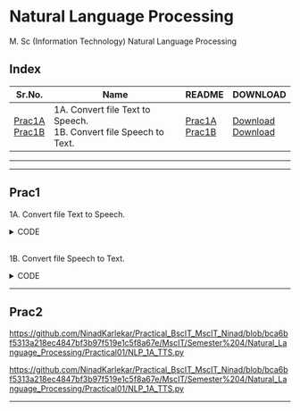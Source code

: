# Natural Language Processing

M. Sc (Information Technology)
Natural Language Processing



## Index

| Sr.No. | Name | README | DOWNLOAD |
| --- | --- | --- | --- |
| [Prac1A](/MscIT/Semester%204/Natural_Language_Processing/Practical01/) <br> [Prac1B](/MscIT/Semester%204/Natural_Language_Processing/Practical01/) | 1A. Convert file Text to Speech. <br> 1B. Convert file Speech to Text. | [Prac1A](#prac1) <br> [Prac1B](#prac1) |  [Download](https://NinadKarlekar.github.io/Practical_BscIT_MscIT_Ninad/MscIT/Semester%204/Natural_Language_Processing/Practical01/NLP_1A_TTS.py) <br> [Download](https://NinadKarlekar.github.io/Practical_BscIT_MscIT_Ninad/MscIT/Semester%204/Natural_Language_Processing/Practical01/NLP_1B_STT.py) |


******************
---------------------

## Prac1

1A. Convert file Text to Speech.


<details>
<summary>CODE</summary>

```python
# Import the required module for text to speech conversion

#!pip install gtts
from gtts import gTTS

# This module is imported so that we can play the converted audio
import os

# The text that you want to convert to audio
mytext = "Hello Everyone!My name is Ninad"

# Language in which you want to convert
language = "en"

# Passing the text and language to the engine, here we have marked slow=False. Which tells the module that the converted audio should have a high speed
myobj = gTTS(text=mytext, lang=language, slow=False)

# Saving the converted audio in a mp3 file named welcome
myobj.save("welcome1.mp3")

# Playing the converted file
#os.system("mpg321 welcome.mp3")

```

</details>

<br>


1B. Convert file Speech to Text.


<details>
<summary>CODE</summary>


```python
#Aim: Convert audio file Speech to Text.
#Note: required to store the input file "NLP_test.wav" in the current folder before running the program.

#!pip install SpeechRecognition pydub
import speech_recognition as sr
filename = "MscIT\\Semester 4\\Natural_Language_Processing\\Practical01\\NLP_test.wav"

# initialize the recognizer
r = sr.Recognizer()
# open the file
with sr.AudioFile(filename) as source:
    # listen for the data (load audio to memory)
    audio_data = r.record(source)
    # recognize (convert from speech to text)
    text = r.recognize_google(audio_data)
    print(text)

```

</details>

******************************************************

## Prac2

https://github.com/NinadKarlekar/Practical_BscIT_MscIT_Ninad/blob/bca6bf5313a218ec4847bf3b97f519e1c5f8a67e/MscIT/Semester%204/Natural_Language_Processing/Practical01/NLP_1A_TTS.py



https://github.com/NinadKarlekar/Practical_BscIT_MscIT_Ninad/blob/bca6bf5313a218ec4847bf3b97f519e1c5f8a67e/MscIT/Semester%204/Natural_Language_Processing/Practical01/NLP_1A_TTS.py

******************************************************